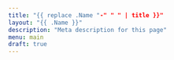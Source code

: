 ```yaml
---
title: "{{ replace .Name "-" " " | title }}"
layout: "{{ .Name }}"
description: "Meta description for this page"
menu: main
draft: true
---
```

